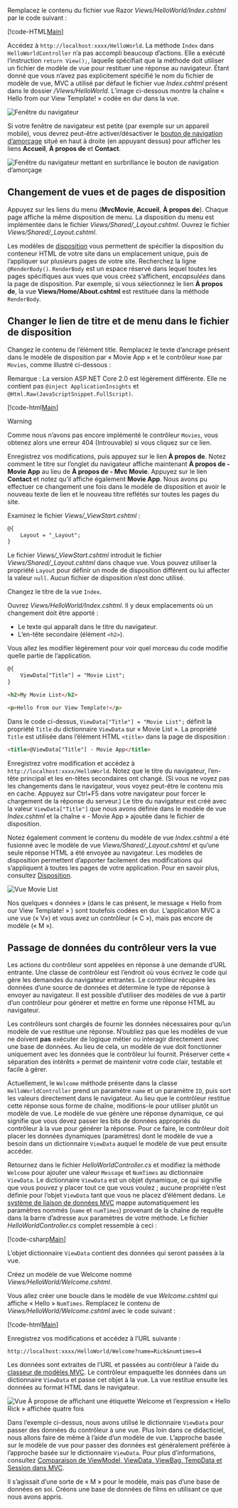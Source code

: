 Remplacez le contenu du fichier vue Razor *Views/HelloWorld/Index.cshtml* par le code suivant :

[!code-HTML[Main](../../tutorials/first-mvc-app/start-mvc/sample/MvcMovie/Views/HelloWorld/Index.cshtml)]

Accédez à `http://localhost:xxxx/HelloWorld`. La méthode `Index` dans `HelloWorldController` n’a pas accompli beaucoup d’actions. Elle a exécuté l’instruction `return View();`, laquelle spécifiait que la méthode doit utiliser un fichier de modèle de vue pour restituer une réponse au navigateur. Étant donné que vous n’avez pas explicitement spécifié le nom du fichier de modèle de vue, MVC a utilisé par défaut le fichier vue *Index.cshtml* présent dans le dossier */Views/HelloWorld*. L’image ci-dessous montre la chaîne « Hello from our View Template! » codée en dur dans la vue.

![Fenêtre du navigateur](../../tutorials/first-mvc-app/adding-view/_static/hell_template.png)

Si votre fenêtre de navigateur est petite (par exemple sur un appareil mobile), vous devrez peut-être activer/désactiver le [bouton de navigation d’amorçage](http://getbootstrap.com/components/#navbar) situé en haut à droite (en appuyant dessus) pour afficher les liens **Accueil**, **À propos de** et **Contact**.

![Fenêtre du navigateur mettant en surbrillance le bouton de navigation d’amorçage](../../tutorials/first-mvc-app/adding-view/_static/1.png)

## <a name="changing-views-and-layout-pages"></a>Changement de vues et de pages de disposition

Appuyez sur les liens du menu (**MvcMovie**, **Accueil**, **À propos de**). Chaque page affiche la même disposition de menu. La disposition du menu est implémentée dans le fichier *Views/Shared/_Layout.cshtml*. Ouvrez le fichier *Views/Shared/_Layout.cshtml*.

Les modèles de [disposition](xref:mvc/views/layout) vous permettent de spécifier la disposition du conteneur HTML de votre site dans un emplacement unique, puis de l’appliquer sur plusieurs pages de votre site. Recherchez la ligne `@RenderBody()`. `RenderBody` est un espace réservé dans lequel toutes les pages spécifiques aux vues que vous créez s’affichent, *encapsulées* dans la page de disposition. Par exemple, si vous sélectionnez le lien **À propos de**, la vue **Views/Home/About.cshtml** est restituée dans la méthode `RenderBody`.

## <a name="change-the-title-and-menu-link-in-the-layout-file"></a>Changer le lien de titre et de menu dans le fichier de disposition

Changez le contenu de l’élément title. Remplacez le texte d’ancrage présent dans le modèle de disposition par « Movie App » et le contrôleur `Home` par `Movies`, comme illustré ci-dessous :

Remarque : La version ASP.NET Core 2.0 est légèrement différente. Elle ne contient pas `@inject ApplicationInsights` et `@Html.Raw(JavaScriptSnippet.FullScript)`.

[!code-html[Main](../../tutorials/first-mvc-app/start-mvc/sample/MvcMovie/Views/Shared/_Layout.cshtml?highlight=7,31)]

>[!WARNING]
> Comme nous n’avons pas encore implémenté le contrôleur `Movies`, vous obtenez alors une erreur 404 (Introuvable) si vous cliquez sur ce lien.

Enregistrez vos modifications, puis appuyez sur le lien **À propos de**. Notez comment le titre sur l’onglet du navigateur affiche maintenant **À propos de - Movie App** au lieu de **À propos de - Mvc Movie**. Appuyez sur le lien **Contact** et notez qu’il affiche également **Movie App**. Nous avons pu effectuer ce changement une fois dans le modèle de disposition et avoir le nouveau texte de lien et le nouveau titre reflétés sur toutes les pages du site.

Examinez le fichier *Views/_ViewStart.cshtml* :


```HTML
@{
    Layout = "_Layout";
}
```

Le fichier *Views/_ViewStart.cshtml* introduit le fichier *Views/Shared/_Layout.cshtml* dans chaque vue. Vous pouvez utiliser la propriété `Layout` pour définir un mode de disposition différent ou lui affecter la valeur `null`. Aucun fichier de disposition n’est donc utilisé.

Changez le titre de la vue `Index`.

Ouvrez *Views/HelloWorld/Index.cshtml*. Il y deux emplacements où un changement doit être apporté :

   * Le texte qui apparaît dans le titre du navigateur.
   * L’en-tête secondaire (élément `<h2>`).

Vous allez les modifier légèrement pour voir quel morceau du code modifie quelle partie de l’application.


```HTML
@{
    ViewData["Title"] = "Movie List";
}

<h2>My Movie List</h2>

<p>Hello from our View Template!</p>
```

Dans le code ci-dessus, `ViewData["Title"] = "Movie List";` définit la propriété `Title` du dictionnaire `ViewData` sur « Movie List ». La propriété `Title` est utilisée dans l’élément HTML `<title>` dans la page de disposition :


```HTML
<title>@ViewData["Title"] - Movie App</title>
   ```

Enregistrez votre modification et accédez à `http://localhost:xxxx/HelloWorld`. Notez que le titre du navigateur, l’en-tête principal et les en-têtes secondaires ont changé. (Si vous ne voyez pas les changements dans le navigateur, vous voyez peut-être le contenu mis en cache. Appuyez sur Ctrl+F5 dans votre navigateur pour forcer le chargement de la réponse du serveur.) Le titre du navigateur est créé avec la valeur `ViewData["Title"]` que nous avons définie dans le modèle de vue *Index.cshtml* et la chaîne « - Movie App » ajoutée dans le fichier de disposition.

Notez également comment le contenu du modèle de vue *Index.cshtml* a été fusionné avec le modèle de vue *Views/Shared/_Layout.cshtml* et qu’une seule réponse HTML a été envoyée au navigateur. Les modèles de disposition permettent d’apporter facilement des modifications qui s’appliquent à toutes les pages de votre application. Pour en savoir plus, consultez [Disposition](../../mvc/views/layout.md).

![Vue Movie List](../../tutorials/first-mvc-app/adding-view/_static/hell3.png)

Nos quelques « données » (dans le cas présent, le message « Hello from our View Template! » ) sont toutefois codées en dur. L’application MVC a une vue (« V») et vous avez un contrôleur (« C »), mais pas encore de modèle (« M »).

## <a name="passing-data-from-the-controller-to-the-view"></a>Passage de données du contrôleur vers la vue

Les actions du contrôleur sont appelées en réponse à une demande d’URL entrante. Une classe de contrôleur est l’endroit où vous écrivez le code qui gère les demandes du navigateur entrantes. Le contrôleur récupère les données d’une source de données et détermine le type de réponse à envoyer au navigateur. Il est possible d’utiliser des modèles de vue à partir d’un contrôleur pour générer et mettre en forme une réponse HTML au navigateur.

Les contrôleurs sont chargés de fournir les données nécessaires pour qu’un modèle de vue restitue une réponse. N’oubliez pas que les modèles de vue ne doivent **pas** exécuter de logique métier ou interagir directement avec une base de données. Au lieu de cela, un modèle de vue doit fonctionner uniquement avec les données que le contrôleur lui fournit. Préserver cette « séparation des intérêts » permet de maintenir votre code clair, testable et facile à gérer.

Actuellement, le `Welcome` méthode présente dans la classe `HelloWorldController` prend un paramètre `name` et un paramètre `ID`, puis sort les valeurs directement dans le navigateur. Au lieu que le contrôleur restitue cette réponse sous forme de chaîne, modifions-le pour utiliser plutôt un modèle de vue. Le modèle de vue génère une réponse dynamique, ce qui signifie que vous devez passer les bits de données appropriés du contrôleur à la vue pour générer la réponse. Pour ce faire, le contrôleur doit placer les données dynamiques (paramètres) dont le modèle de vue a besoin dans un dictionnaire `ViewData` auquel le modèle de vue peut ensuite accéder.

Retournez dans le fichier *HelloWorldController.cs* et modifiez la méthode `Welcome` pour ajouter une valeur `Message` et `NumTimes` au dictionnaire `ViewData`. Le dictionnaire `ViewData` est un objet dynamique, ce qui signifie que vous pouvez y placer tout ce que vous voulez ; aucune propriété n’est définie pour l’objet `ViewData` tant que vous ne placez d’élément dedans. Le [système de liaison de données MVC](xref:mvc/models/model-binding) mappe automatiquement les paramètres nommés (`name` et `numTimes`) provenant de la chaîne de requête dans la barre d’adresse aux paramètres de votre méthode. Le fichier *HelloWorldController.cs* complet ressemble à ceci :

[!code-csharp[Main](../../tutorials/first-mvc-app/start-mvc/sample/MvcMovie/Controllers/HelloWorldController.cs?name=snippet_5)]

L’objet dictionnaire `ViewData` contient des données qui seront passées à la vue. 

Créez un modèle de vue Welcome nommé *Views/HelloWorld/Welcome.cshtml*.

Vous allez créer une boucle dans le modèle de vue *Welcome.cshtml* qui affiche « Hello » `NumTimes`. Remplacez le contenu de *Views/HelloWorld/Welcome.cshtml* avec le code suivant :

[!code-html[Main](../../tutorials/first-mvc-app/start-mvc/sample/MvcMovie/Views/HelloWorld/Welcome.cshtml)]

Enregistrez vos modifications et accédez à l’URL suivante :

`http://localhost:xxxx/HelloWorld/Welcome?name=Rick&numtimes=4`

Les données sont extraites de l’URL et passées au contrôleur à l’aide du [classeur de modèles MVC](xref:mvc/models/model-binding). Le contrôleur empaquette les données dans un dictionnaire `ViewData` et passe cet objet à la vue. La vue restitue ensuite les données au format HTML dans le navigateur.

![Vue À propose de affichant une étiquette Welcome et l’expression « Hello Rick » affichée quatre fois](../../tutorials/first-mvc-app/adding-view/_static/rick.png)

Dans l’exemple ci-dessus, nous avons utilisé le dictionnaire `ViewData` pour passer des données du contrôleur à une vue. Plus loin dans ce didacticiel, nous allons faire de même à l’aide d’un modèle de vue. L’approche basée sur le modèle de vue pour passer des données est généralement préférée à l’approche basée sur le dictionnaire `ViewData`. Pour plus d’informations, consultez [Comparaison de ViewModel, ViewData, ViewBag, TempData et Session dans MVC](http://www.mytecbits.com/microsoft/dot-net/viewmodel-viewdata-viewbag-tempdata-mvc).

Il s’agissait d’une sorte de « M » pour le modèle, mais pas d’une base de données en soi. Créons une base de données de films en utilisant ce que nous avons appris.